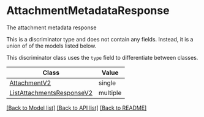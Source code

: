 # AttachmentMetadataResponse

The attachment metadata response

This is a discriminator type and does not contain any fields. Instead, it is a union
of of the models listed below.

This discriminator class uses the `type` field to differentiate between classes.

| Class | Value
| ------------ | -------------
[AttachmentV2](AttachmentV2.md) | single
[ListAttachmentsResponseV2](ListAttachmentsResponseV2.md) | multiple


[[Back to Model list]](../../../README.md#models-v1-link) [[Back to API list]](../../../README.md#documentation-for-api-endpoints) [[Back to README]](../../../README.md)
